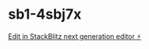 # sb1-4sbj7x

[Edit in StackBlitz next generation editor ⚡️](https://stackblitz.com/~/github.com/ThomasCARD/sb1-4sbj7x)